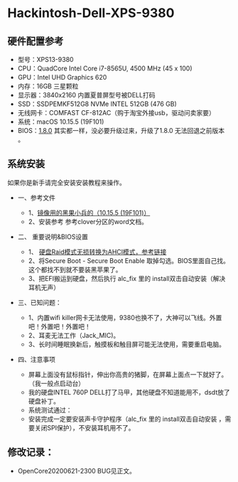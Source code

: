 # Hackintosh-Dell-XPS-9380

## 硬件配置参考

- 型号：XPS13-9380
- CPU：QuadCore Intel Core i7-8565U, 4500 MHz (45 x 100)
- GPU：Intel UHD Graphics 620
- 内存：16GB 三星颗粒
- 显示器：3840x2160 内置夏普屏型号被DELL打码
- SSD：SSDPEMKF512G8 NVMe INTEL 512GB (476 GB)
- 无线网卡：COMFAST CF-812AC（购于淘宝外接usb，驱动问卖家要）
- 系统：macOS 10.15.5 (19F101)
- BIOS：[1.8.0](https://www.dell.com/support/home/cn/zh/cnbsd1/product-support/product/xps-13-9380-laptop/drivers)   其实都一样，没必要升级过来，升级了1.8.0 无法回退之前版本 。

## 系统安装
如果你是新手请完全安装安装教程来操作。
- 一、参考文件

     - 1、[镜像用的黑果小兵的（10.15.5 (19F101)）](https://mirrors.dtops.cc/iso/MacOS/daliansky_macos/)
     - 2、安装参考 参考clover分区的word文档。

- 二、 重要说明&BIOS设置

     - 1、 [硬盘Raid模式无损转换为AHCI模式，参考链接](https://www.dazhuanlan.com/2019/12/15/5df650b549a64/)
     - 2、将Secure Boot - Secure Boot Enable 取掉勾选。BIOS里面自己找。这个都找不到就不要装黑苹果了。
     - 3、把EFI搬运到硬盘，然后执行 ⁨alc_fix⁩ 里的 install双击自动安装（解决耳机无声）

- 三、已知问题：

     - 1、内置wifi killer网卡无法使用，9380也换不了，大神可以飞线。外置吧！外置吧！外置吧！
     - 2、耳麦无法工作（Jack_MIC)。
     - 3、长时间睡眠换新后，触摸板和触目屏可能无法使用，需要重启电脑。

- 四、注意事项

     - 屏幕上面没有鼠标指针，伸出你高贵的猪脚，在屏幕上面点一下就好了。（我一般点启动台）
     - 我的硬盘INTEL 760P DELL打了马甲，其他硬盘不知道能用不，dsdt放了硬盘补丁。
     - 系统测试通过： 
     - 安装完成一定要安装声卡守护程序（⁨alc_fix⁩ 里的 install双击自动安装 ，需要关闭SPI保护），不安装耳机用不了。


## 修改记录：
-	OpenCore20200621-2300 BUG见正文。
